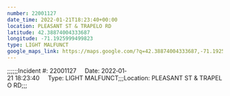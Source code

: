 ```yaml
---
number: 22001127
date_time: 2022-01-21T18:23:40+00:00
location: PLEASANT ST & TRAPELO RD
latitude: 42.38874004333687
longitude: -71.1925999499823
type: LIGHT MALFUNCT
google_maps_link: https://maps.google.com/?q=42.38874004333687,-71.1925999499823
---
```


;;;;;;Incident #: 22001127     Date: 2022‐01‐21 18:23:40     Type: LIGHT MALFUNCT;;;Location: PLEASANT ST & TRAPELO RD;;;
